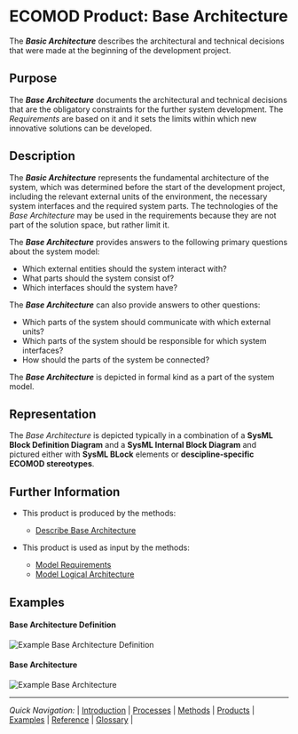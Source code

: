 # ECOMOD Product: Base Architecture

The **_Basic Architecture_** describes the architectural and technical decisions that were made at the beginning of the development project.


## Purpose

The **_Base Architecture_** documents the architectural and technical decisions that are the obligatory constraints for the further system development. The _Requirements_ are based on it and it sets the limits within which new innovative solutions can be developed.


## Description

The **_Basic Architecture_** represents the fundamental architecture of the system, which was determined before the start of the development project, including the relevant external units of the environment, the necessary system interfaces and the required system parts. The technologies of the _Base Architecture_ may be used in the requirements because they are not part of the solution space, but rather limit it.

The **_Base Architecture_** provides answers to the following primary questions about the system model:

+ Which external entities should the system interact with?
+ What parts should the system consist of?
+ Which interfaces should the system have?

The **_Base Architecture_** can also provide answers to other questions:

+ Which parts of the system should communicate with which external units?
+ Which parts of the system should be responsible for which system interfaces?
+ How should the parts of the system be connected?

The **_Base Architecture_** is depicted in formal kind as a part of the system model.


## Representation

The _Base Architecture_ is depicted typically in a combination of a **SysML Block Definition Diagram** and a **SysML Internal Block Diagram** and pictured either with **SysML BLock** elements or **descipline-specific ECOMOD stereotypes**.


## Further Information

+ This product is produced by the methods:
  - [Describe Base Architecture](method_base-architecture.md)

+ This product is used as input by the methods:
  - [Model Requirements](method_requirements.md)
  - [Model Logical Architecture](method_logical-architecture.md)


## Examples

#### Base Architecture Definition

![Example Base Architecture Definition](images/en-ECOMOD-example-basearchitecturedefinition-modelview.png)

#### Base Architecture

![Example Base Architecture](images/en-ECOMOD-example-basearchitecture-modelview.png)

---
_Quick Navigation:_ | [Introduction](index.md) | [Processes](processes.md) | [Methods](methods.md) | [Products](products.md) | [Examples](examples.md) | [Reference](quick-reference.md) | [Glossary](glossary.md) |
